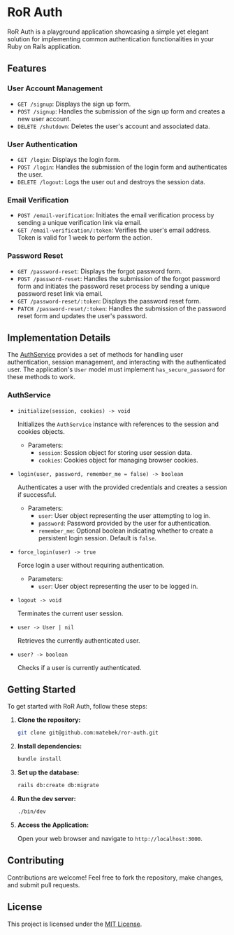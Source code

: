 # RoR Auth

RoR Auth is a playground application showcasing a simple yet elegant solution for implementing common authentication functionalities in your Ruby on Rails application.

## Features

### User Account Management

- `GET /signup`: Displays the sign up form.
- `POST /signup`: Handles the submission of the sign up form and creates a new user account.
- `DELETE /shutdown`: Deletes the user's account and associated data.

### User Authentication

- `GET /login`: Displays the login form.
- `POST /login`: Handles the submission of the login form and authenticates the user.
- `DELETE /logout`: Logs the user out and destroys the session data.

### Email Verification

- `POST /email-verification`: Initiates the email verification process by sending a unique verification link via email.
- `GET /email-verification/:token`: Verifies the user's email address. Token is valid for 1 week to perform the action.

### Password Reset

- `GET /password-reset`: Displays the forgot password form.
- `POST /password-reset`: Handles the submission of the forgot password form and initiates the password reset process by sending a unique password reset link via email.
- `GET /password-reset/:token`: Displays the password reset form.
- `PATCH /password-reset/:token`: Handles the submission of the password reset form and updates the user's password.

## Implementation Details

The [AuthService](/app/services/auth_service.rb) provides a set of methods for handling user authentication, session management, and interacting with the authenticated user. The application's `User` model must implement `has_secure_password` for these methods to work.

### AuthService

- `initialize(session, cookies) -> void`

  Initializes the `AuthService` instance with references to the session and cookies objects.

  - Parameters:
    - `session`: Session object for storing user session data.
    - `cookies`: Cookies object for managing browser cookies.

- `login(user, password, remember_me = false) -> boolean`

  Authenticates a user with the provided credentials and creates a session if successful.

  - Parameters:
    - `user`: User object representing the user attempting to log in.
    - `password`: Password provided by the user for authentication.
    - `remember_me`: Optional boolean indicating whether to create a persistent login session. Default is `false`.

- `force_login(user) -> true`

  Force login a user without requiring authentication.

  - Parameters:
    - `user`: User object representing the user to be logged in.

- `logout -> void`

  Terminates the current user session.

- `user -> User | nil`

  Retrieves the currently authenticated user.

- `user? -> boolean`

  Checks if a user is currently authenticated.

## Getting Started

To get started with RoR Auth, follow these steps:

1. **Clone the repository:**

   ```bash
   git clone git@github.com:matebek/ror-auth.git
   ```

2. **Install dependencies:**

   ```bash
   bundle install
   ```

3. **Set up the database:**

   ```bash
   rails db:create db:migrate
   ```

4. **Run the dev server:**

   ```bash
   ./bin/dev
   ```

5. **Access the Application:**

   Open your web browser and navigate to `http://localhost:3000`.

## Contributing

Contributions are welcome! Feel free to fork the repository, make changes, and submit pull requests.

## License

This project is licensed under the [MIT License](LICENSE).
